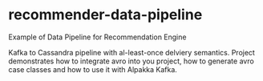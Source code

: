 # recommender-data-pipeline
Example of Data Pipeline for Recommendation Engine

Kafka to Cassandra pipeline with al-least-once delviery semantics.
Project demonstrates how to integrate avro into you project, how to generate avro case classes
and how to use it with Alpakka Kafka.
